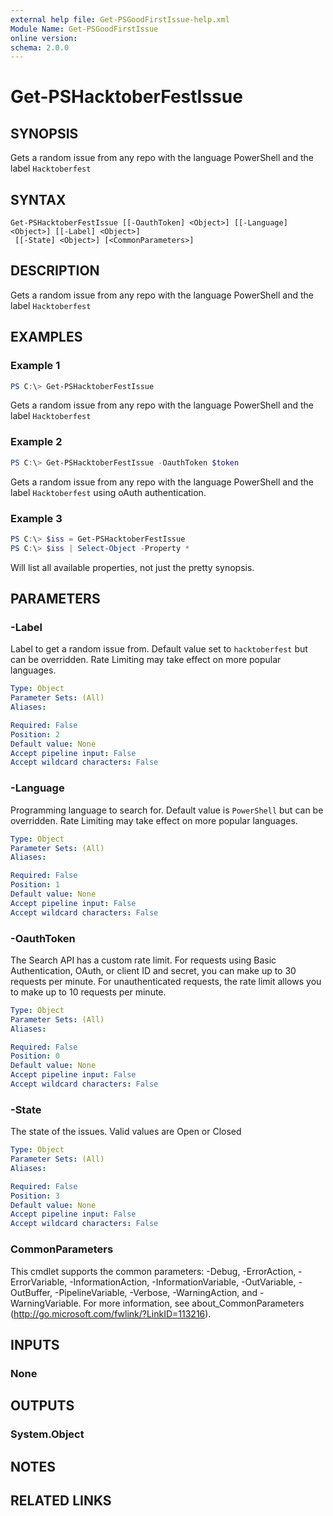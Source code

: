 ```yaml
---
external help file: Get-PSGoodFirstIssue-help.xml
Module Name: Get-PSGoodFirstIssue
online version:
schema: 2.0.0
---
```


# Get-PSHacktoberFestIssue

## SYNOPSIS
Gets a random issue from any repo with the language PowerShell and the label `Hacktoberfest`

## SYNTAX

```
Get-PSHacktoberFestIssue [[-OauthToken] <Object>] [[-Language] <Object>] [[-Label] <Object>]
 [[-State] <Object>] [<CommonParameters>]
```

## DESCRIPTION
Gets a random issue from any repo with the language PowerShell and the label `Hacktoberfest`

## EXAMPLES

### Example 1
```powershell
PS C:\> Get-PSHacktoberFestIssue
```

Gets a random issue from any repo with the language PowerShell and the label `Hacktoberfest`

### Example 2
```powershell
PS C:\> Get-PSHacktoberFestIssue -OauthToken $token
```

Gets a random issue from any repo with the language PowerShell and the label `Hacktoberfest` using oAuth authentication.

### Example 3
```powershell
PS C:\> $iss = Get-PSHacktoberFestIssue
PS C:\> $iss | Select-Object -Property *
```
Will list all available properties, not just the pretty synopsis.

## PARAMETERS

### -Label
Label to get a random issue from. Default value set to `hacktoberfest` but can be overridden. Rate Limiting may take effect on more popular languages.

```yaml
Type: Object
Parameter Sets: (All)
Aliases:

Required: False
Position: 2
Default value: None
Accept pipeline input: False
Accept wildcard characters: False
```

### -Language
Programming language to search for. Default value is `PowerShell` but can be overridden. Rate Limiting may take effect on more popular languages.

```yaml
Type: Object
Parameter Sets: (All)
Aliases:

Required: False
Position: 1
Default value: None
Accept pipeline input: False
Accept wildcard characters: False
```

### -OauthToken
The Search API has a custom rate limit. For requests using Basic Authentication, OAuth, or client ID and secret, you can make up to 30 requests per minute. For unauthenticated requests, the rate limit allows you to make up to 10 requests per minute.

```yaml
Type: Object
Parameter Sets: (All)
Aliases:

Required: False
Position: 0
Default value: None
Accept pipeline input: False
Accept wildcard characters: False
```

### -State
The state of the issues. Valid values are Open or Closed

```yaml
Type: Object
Parameter Sets: (All)
Aliases:

Required: False
Position: 3
Default value: None
Accept pipeline input: False
Accept wildcard characters: False
```

### CommonParameters
This cmdlet supports the common parameters: -Debug, -ErrorAction, -ErrorVariable, -InformationAction, -InformationVariable, -OutVariable, -OutBuffer, -PipelineVariable, -Verbose, -WarningAction, and -WarningVariable.
For more information, see about_CommonParameters (http://go.microsoft.com/fwlink/?LinkID=113216).

## INPUTS

### None

## OUTPUTS

### System.Object
## NOTES

## RELATED LINKS
